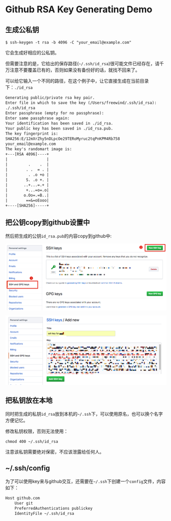 Github RSA Key Generating Demo
==============================

生成公私钥
--------

```
$ ssh-keygen -t rsa -b 4096 -C "your_email@example.com"
```

它会生成好相应的公私钥。

但需要注意的是，它给出的保存路径(`~/.ssh/id_rsa`)很可能文件已经存在，请千万注意不要覆盖已有的，否则如果没有备份好的话，就找不回来了。

可以给它输入一个不同的路径，在这个例子中，让它直接生成在当前目录下：`./id_rsa`

```
Generating public/private rsa key pair.
Enter file in which to save the key (/Users/freewind/.ssh/id_rsa): ./.ssh/id_rsa
Enter passphrase (empty for no passphrase):
Enter same passphrase again:
Your identification has been saved in ./id_rsa.
Your public key has been saved in ./id_rsa.pub.
The key fingerprint is:
SHA256:E/12mXrZhy5nDLpcOe29TERoMyruc2tqPnKPM4Rb758 your_email@example.com
The key's randomart image is:
+---[RSA 4096]----+
|                 |
|         .    .  |
|        . .  = . |
|         . .o +o |
|        S. .o +. |
|       ..+...=.+ |
|        +...=o=.o|
|       o.Oo=.=B..|
|        ==&=oEooo|
+----[SHA256]-----+
```

把公钥copy到github设置中
-----------------

然后把生成的公钥`id_rsa.pub`的内容copy到github中:

![github-add-key1](./images/github-add-key1.jpg)

![github-add-key2](./images/github-add-key2.jpg)

把私钥放在本地
------------

同时把生成的私钥`id_rsa`放到本机的`~/.ssh`下，可以使用原名，也可以换个名字方便记忆。

修改私钥权限，否则无法使用：

```
chmod 400 ~/.ssh/id_rsa
```

注意该私钥需要绝对保密，不应该泄露给任何人。

~/.ssh/config
-------------

为了可以使用key来与github交互，还需要在`~/.ssh`下创建一个`config`文件，内容如下：

```
Host github.com
    User git
    PreferredAuthentications publickey
    IdentityFile ~/.ssh/id_rsa
```

